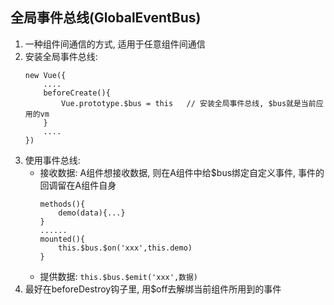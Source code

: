## 全局事件总线(GlobalEventBus)
1. 一种组件间通信的方式, 适用于任意组件间通信
2. 安装全局事件总线:
    ```
    new Vue({
        ....
        beforeCreate(){
            Vue.prototype.$bus = this   // 安装全局事件总线, $bus就是当前应用的vm
        }
        ....
    })
    ```
3. 使用事件总线:
   - 接收数据: A组件想接收数据, 则在A组件中给$bus绑定自定义事件, 事件的回调留在A组件自身
        ```
        methods(){
            demo(data){...}
        }
        ......
        mounted(){
            this.$bus.$on('xxx',this.demo)
        }
        ```
   - 提供数据: ```this.$bus.$emit('xxx',数据)```
4. 最好在beforeDestroy钩子里, 用$off去解绑当前组件所用到的事件



